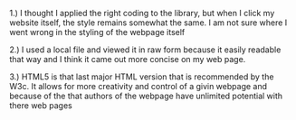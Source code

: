 1.) I thought I applied the right coding to the library, but when I click my website itself, the style remains somewhat the same. I am not sure where I went wrong in the styling of the webpage itself

2.) I used a local file and viewed it in raw form because it easily readable that way and I think it came out more concise on my web page.

3.) HTML5 is that last major HTML version that is recommended by the W3c. It allows for more creativity and control of a givin webpage and because of the that authors of the webpage have unlimited potential with there web pages
